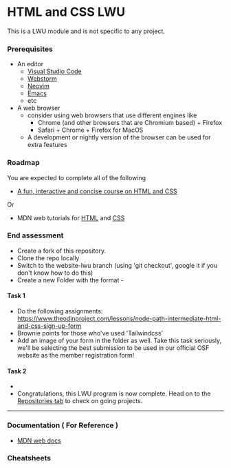 # HTML and CSS LWU

This is a LWU module and is not specific to any project.

### Prerequisites

- An editor
  - [Visual Studio Code](https://code.visualstudio.com/)
  - [Webstorm](https://www.jetbrains.com/webstorm/)
  - [Neovim](https://neovim.io/)
  - [Emacs](https://www.gnu.org/software/emacs/)
  - etc
- A web browser
  - consider using web browsers that use different engines like
    - Chrome (and other browsers that are Chromium based) + Firefox
    - Safari + Chrome + Firefox for MacOS
  - A development or nightly version of the browser can be used for extra features

### Roadmap

You are expected to complete all of the following

- [A fun, interactive and concise course on HTML and CSS](https://www.internetingishard.com/html-and-css/)

Or

- MDN web tutorials for [HTML](https://developer.mozilla.org/en-US/docs/Learn/HTML) and [CSS](https://developer.mozilla.org/en-US/docs/Learn/CSS)

### End assessment

- Create a fork of this repository.
- Clone the repo locally
- Switch to the website-lwu branch (using 'git checkout', google it if you don't know how to do this)
- Create a new Folder with the format <Firstname>-<Lastname>

#### Task 1
- Do the following assignments: https://www.theodinproject.com/lessons/node-path-intermediate-html-and-css-sign-up-form
- Brownie points for those who've used 'Tailwindcss'
- Add an image of your form in the folder as well.
  Take this task seriously, we'll be selecting the best submission to be used in our official OSF website as the member registration form!
#### Task 2
- 
- Congratulations, this LWU program is now complete. Head on to the [Repositories tab](https://github.com/orgs/Manipal-OSF/repositories) to check on going projects.

---

### Documentation ( For Reference )

- [MDN web docs](https://developer.mozilla.org/en-US/)

### Cheatsheets
